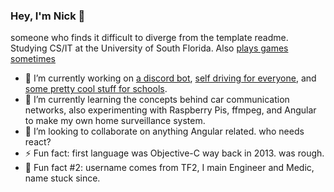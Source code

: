 ### Hey, I'm Nick 👋
someone who finds it difficult to diverge from the template readme. Studying CS/IT at the University of South Florida. Also [plays games sometimes](https://steamcommunity.com/id/DrEngi/)

- 🔭 I’m currently working on [a discord bot](https://github.com/DrEngi/lmao-bot), [self driving for everyone](https://github.com/commaai/openpilot), and [some pretty cool stuff for schools](https://easysuite.software/).
- 🌱 I’m currently learning the concepts behind car communication networks, also experimenting with Raspberry Pis, ffmpeg, and Angular to make my own home surveillance system.
- 👯 I’m looking to collaborate on anything Angular related. who needs react?
- ⚡ Fun fact: first language was Objective-C way back in 2013. was rough. 
- 🔧 Fun fact #2: username comes from TF2, I main Engineer and Medic, name stuck since.
